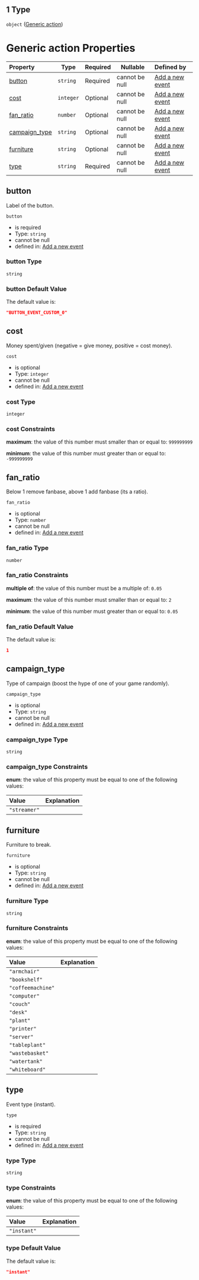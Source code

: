 ## 1 Type

`object` ([Generic action](add-event-anyof-scheduled-event-properties-actions-items-anyof-generic-action.md))

# Generic action Properties

| Property                        | Type      | Required | Nullable       | Defined by                                                                                                                                                                                                       |
| :------------------------------ | --------- | -------- | -------------- | :--------------------------------------------------------------------------------------------------------------------------------------------------------------------------------------------------------------- |
| [button](#button)               | `string`  | Required | cannot be null | [Add a new event](add-event-anyof-scheduled-event-properties-actions-items-anyof-generic-action-properties-button.md "add-event.json#/anyOf/1/properties/actions/items/anyOf/1/properties/button")               |
| [cost](#cost)                   | `integer` | Optional | cannot be null | [Add a new event](add-event-anyof-scheduled-event-properties-actions-items-anyof-generic-action-properties-cost.md "add-event.json#/anyOf/1/properties/actions/items/anyOf/1/properties/cost")                   |
| [fan_ratio](#fan_ratio)         | `number`  | Optional | cannot be null | [Add a new event](add-event-anyof-scheduled-event-properties-actions-items-anyof-generic-action-properties-fan_ratio.md "add-event.json#/anyOf/1/properties/actions/items/anyOf/1/properties/fan_ratio")         |
| [campaign_type](#campaign_type) | `string`  | Optional | cannot be null | [Add a new event](add-event-anyof-scheduled-event-properties-actions-items-anyof-generic-action-properties-campaign_type.md "add-event.json#/anyOf/1/properties/actions/items/anyOf/1/properties/campaign_type") |
| [furniture](#furniture)         | `string`  | Optional | cannot be null | [Add a new event](add-event-anyof-scheduled-event-properties-actions-items-anyof-generic-action-properties-furniture.md "add-event.json#/anyOf/1/properties/actions/items/anyOf/1/properties/furniture")         |
| [type](#type)                   | `string`  | Required | cannot be null | [Add a new event](add-event-anyof-scheduled-event-properties-actions-items-anyof-generic-action-properties-type.md "add-event.json#/anyOf/1/properties/actions/items/anyOf/1/properties/type")                   |

## button

Label of the button.


`button`

-   is required
-   Type: `string`
-   cannot be null
-   defined in: [Add a new event](add-event-anyof-scheduled-event-properties-actions-items-anyof-generic-action-properties-button.md "add-event.json#/anyOf/1/properties/actions/items/anyOf/1/properties/button")

### button Type

`string`

### button Default Value

The default value is:

```json
"BUTTON_EVENT_CUSTOM_0"
```

## cost

Money spent/given (negative = give money, positive = cost money).


`cost`

-   is optional
-   Type: `integer`
-   cannot be null
-   defined in: [Add a new event](add-event-anyof-scheduled-event-properties-actions-items-anyof-generic-action-properties-cost.md "add-event.json#/anyOf/1/properties/actions/items/anyOf/1/properties/cost")

### cost Type

`integer`

### cost Constraints

**maximum**: the value of this number must smaller than or equal to: `999999999`

**minimum**: the value of this number must greater than or equal to: `-999999999`

## fan_ratio

Below 1 remove fanbase, above 1 add fanbase (its a ratio).


`fan_ratio`

-   is optional
-   Type: `number`
-   cannot be null
-   defined in: [Add a new event](add-event-anyof-scheduled-event-properties-actions-items-anyof-generic-action-properties-fan_ratio.md "add-event.json#/anyOf/1/properties/actions/items/anyOf/1/properties/fan_ratio")

### fan_ratio Type

`number`

### fan_ratio Constraints

**multiple of**: the value of this number must be a multiple of: `0.05`

**maximum**: the value of this number must smaller than or equal to: `2`

**minimum**: the value of this number must greater than or equal to: `0.05`

### fan_ratio Default Value

The default value is:

```json
1
```

## campaign_type

Type of campaign (boost the hype of one of your game randomly).


`campaign_type`

-   is optional
-   Type: `string`
-   cannot be null
-   defined in: [Add a new event](add-event-anyof-scheduled-event-properties-actions-items-anyof-generic-action-properties-campaign_type.md "add-event.json#/anyOf/1/properties/actions/items/anyOf/1/properties/campaign_type")

### campaign_type Type

`string`

### campaign_type Constraints

**enum**: the value of this property must be equal to one of the following values:

| Value        | Explanation |
| :----------- | ----------- |
| `"streamer"` |             |

## furniture

Furniture to break.


`furniture`

-   is optional
-   Type: `string`
-   cannot be null
-   defined in: [Add a new event](add-event-anyof-scheduled-event-properties-actions-items-anyof-generic-action-properties-furniture.md "add-event.json#/anyOf/1/properties/actions/items/anyOf/1/properties/furniture")

### furniture Type

`string`

### furniture Constraints

**enum**: the value of this property must be equal to one of the following values:

| Value             | Explanation |
| :---------------- | ----------- |
| `"armchair"`      |             |
| `"bookshelf"`     |             |
| `"coffeemachine"` |             |
| `"computer"`      |             |
| `"couch"`         |             |
| `"desk"`          |             |
| `"plant"`         |             |
| `"printer"`       |             |
| `"server"`        |             |
| `"tableplant"`    |             |
| `"wastebasket"`   |             |
| `"watertank"`     |             |
| `"whiteboard"`    |             |

## type

Event type (instant).


`type`

-   is required
-   Type: `string`
-   cannot be null
-   defined in: [Add a new event](add-event-anyof-scheduled-event-properties-actions-items-anyof-generic-action-properties-type.md "add-event.json#/anyOf/1/properties/actions/items/anyOf/1/properties/type")

### type Type

`string`

### type Constraints

**enum**: the value of this property must be equal to one of the following values:

| Value       | Explanation |
| :---------- | ----------- |
| `"instant"` |             |

### type Default Value

The default value is:

```json
"instant"
```

